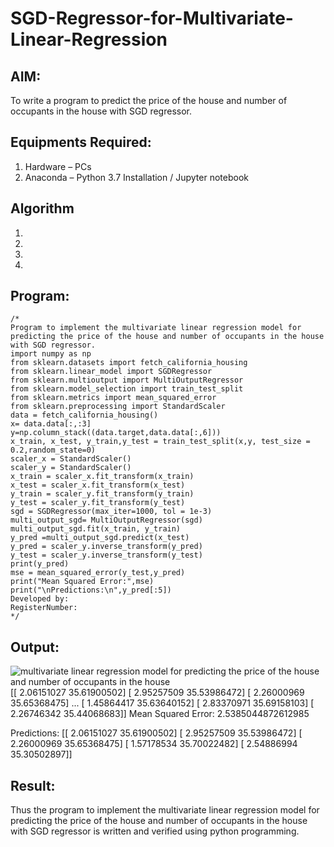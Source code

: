 # SGD-Regressor-for-Multivariate-Linear-Regression

## AIM:
To write a program to predict the price of the house and number of occupants in the house with SGD regressor.

## Equipments Required:
1. Hardware – PCs
2. Anaconda – Python 3.7 Installation / Jupyter notebook

## Algorithm
1. 
2. 
3. 
4. 

## Program:
```
/*
Program to implement the multivariate linear regression model for predicting the price of the house and number of occupants in the house with SGD regressor.
import numpy as np
from sklearn.datasets import fetch_california_housing
from sklearn.linear_model import SGDRegressor
from sklearn.multioutput import MultiOutputRegressor
from sklearn.model_selection import train_test_split
from sklearn.metrics import mean_squared_error
from sklearn.preprocessing import StandardScaler
data = fetch_california_housing()
x= data.data[:,:3]
y=np.column_stack((data.target,data.data[:,6]))
x_train, x_test, y_train,y_test = train_test_split(x,y, test_size = 0.2,random_state=0)
scaler_x = StandardScaler()
scaler_y = StandardScaler()
x_train = scaler_x.fit_transform(x_train)
x_test = scaler_x.fit_transform(x_test)
y_train = scaler_y.fit_transform(y_train)
y_test = scaler_y.fit_transform(y_test)
sgd = SGDRegressor(max_iter=1000, tol = 1e-3)
multi_output_sgd= MultiOutputRegressor(sgd)
multi_output_sgd.fit(x_train, y_train)
y_pred =multi_output_sgd.predict(x_test)
y_pred = scaler_y.inverse_transform(y_pred)
y_test = scaler_y.inverse_transform(y_test)
print(y_pred)
mse = mean_squared_error(y_test,y_pred)
print("Mean Squared Error:",mse)
print("\nPredictions:\n",y_pred[:5])
Developed by: 
RegisterNumber:  
*/
```

## Output:
![multivariate linear regression model for predicting the price of the house and number of occupants in the house](sam.png)
[[ 2.06151027 35.61900502]
 [ 2.95257509 35.53986472]
 [ 2.26000969 35.65368475]
 ...
 [ 1.45864417 35.63640152]
 [ 2.83370971 35.69158103]
 [ 2.26746342 35.44068683]]
Mean Squared Error: 2.5385044872612985

Predictions:
 [[ 2.06151027 35.61900502]
 [ 2.95257509 35.53986472]
 [ 2.26000969 35.65368475]
 [ 1.57178534 35.70022482]
 [ 2.54886994 35.30502897]]
​

## Result:
Thus the program to implement the multivariate linear regression model for predicting the price of the house and number of occupants in the house with SGD regressor is written and verified using python programming.
